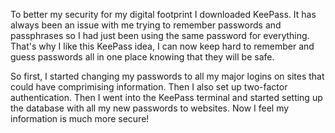 To better my security for my digital footprint I downloaded KeePass. It has always been an issue with me trying to remember passwords and passphrases so I had just been using the same password for everything. That's why I like this KeePass idea, I can now keep hard to remember and guess passwords all in one place knowing that they will be safe.

So first, I started changing my passwords to all my major logins on sites that could have comprimising information. Then I also set up two-factor authentication. Then I went into the KeePass terminal and started setting up the database with all my new passwords to websites. Now I feel my information is much more secure!
